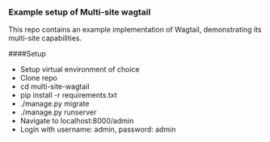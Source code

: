 ### Example setup of Multi-site wagtail

This repo contains an example implementation of Wagtail, demonstrating its multi-site capabilities.

####Setup

* Setup virtual environment of choice
* Clone repo
* cd multi-site-wagtail
* pip install -r requirements.txt
* ./manage.py migrate
* ./manage.py runserver
* Navigate to localhost:8000/admin
* Login with username: admin, password: admin
